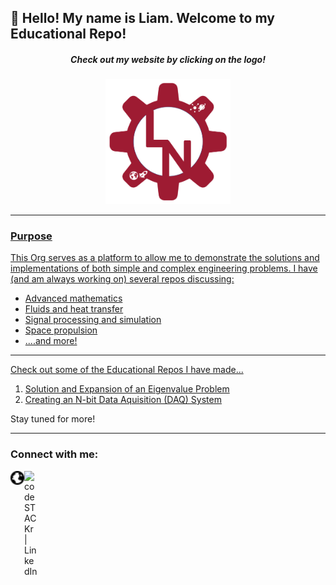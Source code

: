 ##  👋 Hello! My name is Liam. Welcome to my Educational Repo! 

<center>
<h5> Check out my website by clicking on the logo! </h5>
</center>

<p align="center">
  <a href="https://liamnester.github.io/" </a><img width="200" src="./LiamNesterLogo.png"  >
</p>

---

### Purpose

This Org serves as a platform to allow me to demonstrate the solutions and implementations of both simple and complex engineering problems. I have (and am always working on) several repos discussing:

- Advanced mathematics
- Fluids and heat transfer
- Signal processing and simulation
- Space propulsion
- ....and more!

---

Check out some of the Educational Repos I have made...

1) [Solution and Expansion of an Eigenvalue Problem](https://github.com/LiamNesterEducational/ExpansionOfAnEigenvalueProblem)
2) [Creating an N-bit Data Aquisition (DAQ) System](https://github.com/LiamNesterEducational/CreatingAnNBitDataAqSystem)

Stay tuned for more!

---

### Connect with me:

[<img align="left" alt="chttps://liamnester.github.io/" width="22px" src="https://raw.githubusercontent.com/iconic/open-iconic/master/svg/globe.svg" />][website]
[<img align="left" alt="codeSTACKr | LinkedIn" width="22px" src="https://cdn.jsdelivr.net/npm/simple-icons@v3/icons/linkedin.svg" />][linkedin]


[website]: https://liamnester.github.io/
[linkedin]: https://www.linkedin.com/in/liamnester/
